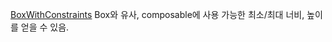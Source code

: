 [BoxWithConstraints](https://foso.github.io/Jetpack-Compose-Playground/foundation/layout/boxwithconstraints/)
Box와 유사, composable에 사용 가능한 최소/최대 너비, 높이를 얻을 수 있음.


